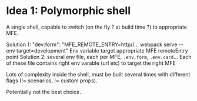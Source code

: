 # Idea 1: Polymorphic shell

A single shell, capable to switch (on the fly ? at build time ?) to appropriate MFE.

Solution 1: "dev:form": "MFE_REMOTE_ENTRY=http//... webpack serve --env target=development"
  Env variable target appropriate MFE remoteEntry point
Solution 2: several env file, each per MFE, `.env.form`, `.env.card`...
  Each of these file contains right env varable (url etc) to target the right MFE

Lots of complexity inside the shell, must be built several times with different flags (!= scenarios, != custom props).

Potentially not the best choice.